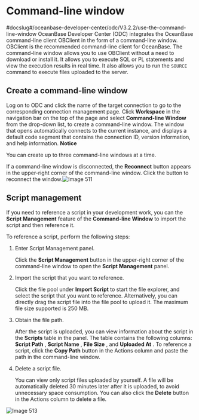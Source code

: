 Command-line window 
========================================
#docslug#/oceanbase-developer-center/odc/V3.2.2/use-the-command-line-window
OceanBase Developer Center (ODC) integrates the OceanBase command-line client OBClient in the form of a command-line window. OBClient is the recommended command-line client for OceanBase. The command-line window allows you to use OBClient without a need to download or install it. It allows you to execute SQL or PL statements and view the execution results in real time. It also allows you to run the `SOURCE` command to execute files uploaded to the server. 

Create a command-line window 
-------------------------------------------------

Log on to ODC and click the name of the target connection to go to the corresponding connection management page. Click **Workspace** in the navigation bar on the top of the page and select **Command-line Window** from the drop-down list, to create a command-line window. The window that opens automatically connects to the current instance, and displays a default code segment that contains the connection ID, version information, and help information. 
**Notice**



You can create up to three command-line windows at a time.

If a command-line window is disconnected, the **Reconnect** button appears in the upper-right corner of the command-line window. Click the button to reconnect the window.![Image 511](https://help-static-aliyun-doc.aliyuncs.com/assets/img/en-US/6199620261/p267517.png)

Script management 
--------------------------------------

If you need to reference a script in your development work, you can the **Script Management** feature of the **Command-line Window** to import the script and then reference it. 

To reference a script, perform the following steps:

1. Enter Script Management panel. 

   Click the **Script Management** button in the upper-right corner of the command-line window to open the **Script Management** panel.
   

2. Import the script that you want to reference. 

   Click the file pool under **Import Script** to start the file explorer, and select the script that you want to reference. Alternatively, you can directly drag the script file into the file pool to upload it. The maximum file size supported is 250 MB.
   

3. Obtain the file path. 

   After the script is uploaded, you can view information about the script in the **Scripts** table in the panel. The table contains the following columns: **Script Path** , **Script Name** , **File Size** , and **Uploaded At** . To reference a script, click the **Copy Path** button in the Actions column and paste the path in the command-line window.
   

4. Delete a script file. 

   You can view only script files uploaded by yourself. A file will be automatically deleted 30 minutes later after it is uploaded, to avoid unnecessary space consumption. You can also click the **Delete** button in the Actions column to delete a file.
   




![Image 513](https://help-static-aliyun-doc.aliyuncs.com/assets/img/en-US/6199620261/p267667.png)
